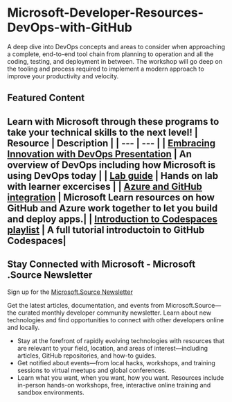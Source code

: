 # Microsoft-Developer-Resources-DevOps-with-GitHub
A deep dive into DevOps concepts and areas to consider when approaching a complete, end-to-end tool chain from planning to operation and all the coding, testing, and deployment in between. The workshop will go deep on the tooling and process required to implement a modern approach to improve your productivity and velocity.

## Featured Content
Learn with Microsoft through these programs to take your technical skills to the next level!
| Resource | Description |
| --- | --- | 
| [Embracing Innovation with DevOps Presentation](https://partner.microsoft.com/en-us/asset/collection/aiw-devops-with-github#/) | An overview of DevOps including how Microsoft is using DevOps today |
| [Lab guide](https://experience.cloudlabs.ai/#/labguidepreview/97d458aa-aff8-4a36-b548-0470e615f2a4) | Hands on lab with learner excercises |
| [Azure and GitHub integration](https://learn.microsoft.com/en-us/azure/developer/github/?ocid=AID3045641) | Microsoft Learn resources on how GitHub and Azure work together to let you build and deploy apps.|
| [Introduction to Codespaces playlist](https://www.youtube.com/playlist?list=PLmsFUfdnGr3wTl-NCblzcrEv2lFSX975-) | A full tutorial introductoin to GitHub Codespaces|
---

## Stay Connected with Microsoft - Microsoft .Source Newsletter
Sign up for the [Microsoft.Source Newsletter](https://azure.microsoft.com/en-us/resources/join-the-azure-developer-community/)

Get the latest articles, documentation, and events from Microsoft.Source—the curated monthly developer community newsletter. Learn about new technologies and find opportunities to connect with other developers online and locally.

- Stay at the forefront of rapidly evolving technologies with resources that are relevant to your field, location, and areas of interest—including articles, GitHub repositories, and how-to guides.
- Get notified about events—from local hacks, workshops, and training sessions to virtual meetups and global conferences.
- Learn what you want, when you want, how you want. Resources include in-person hands-on workshops, free, interactive online training and sandbox environments.


<!--

 Command | Description | New |
| --------------------- | --------------------- | --|
| `git status` | List all *new or modified* files |
| `git diff` | Show file differences that **haven't been** staged |



|             |          Grouping           ||
First Header  | Second Header | Third Header |
 ------------ | :-----------: | -----------: |
Content       |          *Long Cell*        ||
Content       |   **Cell**    |         Cell |


|             |          Grouping           ||
First Header  | Second Header | Third Header |
 ------------ | :-----------: | -----------: |
 [Azure Samples](https://github.com/azure-samples)       |          Microsoft Azure code samples and examples in .NET, Java, Python, Node.js, PHP and Ruby        | Column S|
[Azure Samples](https://github.com/azure-samples)       |          Series of workshops for hands-on experience working with Azure Cosmos DB using the SQL API, JavaScript and .NET Core SDK.          | Column S|
Content       |   **Cell**    |         Cell |

>
